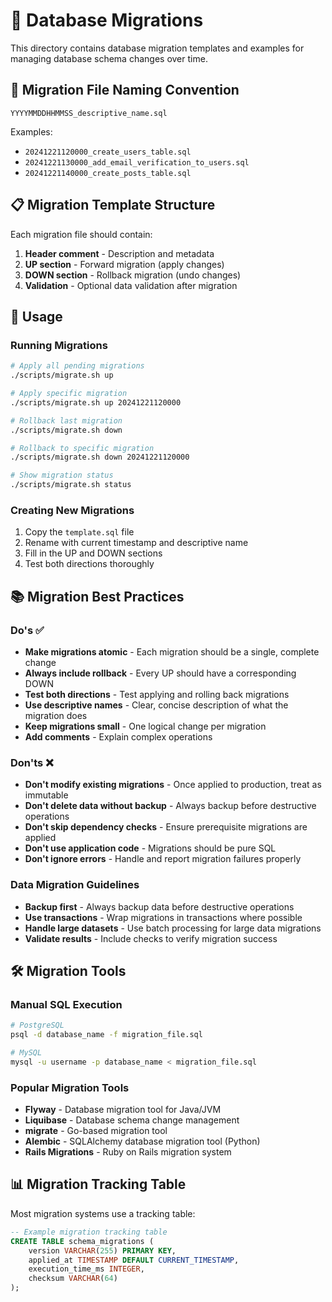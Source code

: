 # 🔄 Database Migrations

This directory contains database migration templates and examples for managing database schema changes over time.

## 📁 Migration File Naming Convention

```
YYYYMMDDHHMMSS_descriptive_name.sql
```

Examples:
- `20241221120000_create_users_table.sql`
- `20241221130000_add_email_verification_to_users.sql`
- `20241221140000_create_posts_table.sql`

## 📋 Migration Template Structure

Each migration file should contain:
1. **Header comment** - Description and metadata
2. **UP section** - Forward migration (apply changes)
3. **DOWN section** - Rollback migration (undo changes)
4. **Validation** - Optional data validation after migration

## 🚀 Usage

### Running Migrations

```bash
# Apply all pending migrations
./scripts/migrate.sh up

# Apply specific migration
./scripts/migrate.sh up 20241221120000

# Rollback last migration
./scripts/migrate.sh down

# Rollback to specific migration
./scripts/migrate.sh down 20241221120000

# Show migration status
./scripts/migrate.sh status
```

### Creating New Migrations

1. Copy the `template.sql` file
2. Rename with current timestamp and descriptive name
3. Fill in the UP and DOWN sections
4. Test both directions thoroughly

## 📚 Migration Best Practices

### Do's ✅
- **Make migrations atomic** - Each migration should be a single, complete change
- **Always include rollback** - Every UP should have a corresponding DOWN
- **Test both directions** - Test applying and rolling back migrations
- **Use descriptive names** - Clear, concise description of what the migration does
- **Keep migrations small** - One logical change per migration
- **Add comments** - Explain complex operations

### Don'ts ❌
- **Don't modify existing migrations** - Once applied to production, treat as immutable
- **Don't delete data without backup** - Always backup before destructive operations
- **Don't skip dependency checks** - Ensure prerequisite migrations are applied
- **Don't use application code** - Migrations should be pure SQL
- **Don't ignore errors** - Handle and report migration failures properly

### Data Migration Guidelines
- **Backup first** - Always backup data before destructive operations
- **Use transactions** - Wrap migrations in transactions where possible
- **Handle large datasets** - Use batch processing for large data migrations
- **Validate results** - Include checks to verify migration success

## 🛠️ Migration Tools

### Manual SQL Execution
```bash
# PostgreSQL
psql -d database_name -f migration_file.sql

# MySQL
mysql -u username -p database_name < migration_file.sql
```

### Popular Migration Tools
- **Flyway** - Database migration tool for Java/JVM
- **Liquibase** - Database schema change management
- **migrate** - Go-based migration tool
- **Alembic** - SQLAlchemy database migration tool (Python)
- **Rails Migrations** - Ruby on Rails migration system

## 📊 Migration Tracking Table

Most migration systems use a tracking table:

```sql
-- Example migration tracking table
CREATE TABLE schema_migrations (
    version VARCHAR(255) PRIMARY KEY,
    applied_at TIMESTAMP DEFAULT CURRENT_TIMESTAMP,
    execution_time_ms INTEGER,
    checksum VARCHAR(64)
);
```
